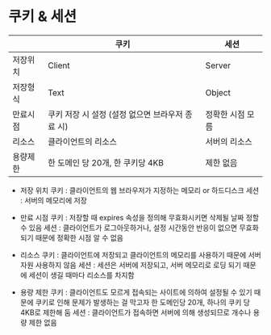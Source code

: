 # 쿠키 & 세션

|          | 쿠키                               | 세션                          |
|----------|-----------------------------------|------------------------------|
| 저장위치 | Client                            | Server                       |
| 저장형식 | Text                              | Object                       |
| 만료시점 | 쿠키 저장 시 설정 (설정 없으면 브라우저 종료 시) | 정확한 시점 모름            |
| 리소스   | 클라이언트의 리소스                | 서버의 리소스                |
| 용량제한 | 한 도메인 당 20개, 한 쿠키당 4KB     | 제한 없음                    |

- 저장 위치
쿠키 : 클라이언트의 웹 브라우저가 지정하는 메모리 or 하드디스크
세션 : 서버의 메모리에 저장

- 만료 시점
쿠키 : 저장할 때 expires 속성을 정의해 무효화시키면 삭제될 날짜 정할 수 있음
세션 : 클라이언트가 로그아웃하거나, 설정 시간동안 반응이 없으면 무효화 되기 때문에 정확한 시점 알 수 없음

- 리소스
쿠키 : 클라이언트에 저장되고 클라이언트의 메모리를 사용하기 때문에 서버 자원 사용하지 않음
세션 : 세션은 서버에 저장되고, 서버 메모리로 로딩 되기 때문에 세션이 생길 때마다 리소스를 차지함

- 용량 제한
쿠키 : 클라이언트도 모르게 접속되는 사이트에 의하여 설정될 수 있기 때문에 쿠키로 인해 문제가 발생하는 걸 막고자 한 도메인당 20개, 하나의 
      쿠키 당 4KB로 제한해 둠
세션 : 클라이언트가 접속하면 서버에 의해 생성되므로 개수나 용량 제한 없음
